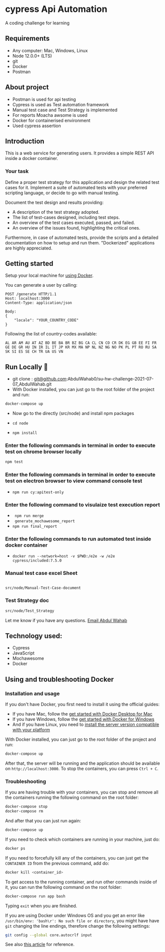 # cypress Api Automation

A coding challenge for  learning 

## Requirements

- Any computer: Mac, Windows, Linux
- Node 12.0.0+ (LTS)
- git
- Docker
- Postman

## About project

- Postman is used for api testing
- Cypress is used as Test automation framework 
- Manual test case and Test Strategy is implemented
- For reports Moacha awsome is used
- Docker for containerised environment
- Used cypress assertion

## Introduction

This is a web service for generating users. It provides a simple REST API inside a docker container.

### Your task

Define a proper test strategy for this application and design the related test cases for it.
Implement a suite of automated tests with your preferred scripting language, or decide to go with manual testing.

Document the test design and results providing:

- A description of the test strategy adopted.
- The list of test-cases designed, including test steps.
- An overview of the test cases executed, passed, and failed.
- An overview of the issues found, highlighting the critical ones.

Furthermore, in case of automated tests, provide the scripts and a detailed documentation on how to setup and run them. "Dockerized" applications are highly appreciated.

## Getting started

Setup your local machine for [using Docker](#installation-and-usage).

You can generate a user by calling:

```
POST /generate HTTP/1.1
Host: localhost:3000
Content-Type: application/json

Body:
{
	"locale": "YOUR_COUNTRY_CODE"
}
```

Following the list of country-codes available:

```
AL AR AM AU AT AZ BD BE BA BR BZ BG CA CL CN CO CR DK EG GB EE FI FR GE DE GR HU IN IR IL IT JP KR MX MA NP NL NZ NG NO PK PL PT RO RU SA SK SI ES SE CH TR UA US VN
```


## Run Locally 🚀

- git clone : git@github.com:AbdulWahab0/su-hw-challenge-2021-07-07_AbdulWahab.git
- With Docker installed, you can just go to the root folder of the project and run:
```bash
docker-compose up
```
- Now go to the directly (src/node) and install npm packages

- ``` cd node ```
- ``` npm install ```

### Enter the following commands in terminal in order to execute test on chrome browser locally 
```bash
npm test
```
### Enter the following commands in terminal in order to execute test on electron browser to view command console test

- ``` npm run cy:apitest-only ```

### Enter the following command to visulaize test execution report
- ``` npm run merge``` 
- ``` generate_mochawesome_report``` 
- ``` npm run final_report ``` 

### Enter the following commands to run automated test inside docker container

- ``` docker run --network=host -v $PWD:/e2e -w /e2e cypress/included:7.5.0 ```
### Manual test case excel Sheet 
```bash

src/node/Manual-Test-Case-document
```
### Test Strategy doc

```bash
src/node/Test_Strategy
```




Let me know if you have any questions. [Email Abdul Wahab ](mailto:wahab3060h@gmail.com)

## Technology used:

 - Cypress 
 - JavaScript
 - Mochawesome
 - Docker

## Using and troubleshooting Docker

### Installation and usage

If you don't have Docker, you first need to install it using the official guides:
- If you have Mac, follow the [get started with Docker Desktop for Mac](https://docs.docker.com/docker-for-mac/)
- If you have Windows, follow the [get started with Docker for Windows](https://docs.docker.com/docker-for-windows/)
- And if you have Linux, you need to [install the server version compatible with your platform](https://docs.docker.com/install/)

With Docker installed, you can just go to the root folder of the project and run:
```bash
docker-compose up
```

After that, the server will be running and the application should be available on `http://localhost:3000`. To stop the containers, you can press `Ctrl + C`.

### Troubleshooting

If you are having trouble with your containers, you can stop and remove all the containers running the following command on the root folder:
```bash
docker-compose stop
docker-compose rm
```
And after that you can just run again:
```bash
docker-compose up
```


If you need to check which containers are running in your machine, just do:
```bash
docker ps
```


If you need to forcefully kill any of the containers, you can just get the `CONTAINER ID` from the previous command, add do:
```bash
docker kill <container_id>
```
To get access to the running container, and run other commands inside of it, you can run the following command on the root folder:
```bash
docker-compose run app bash
```
Typing `exit` when you are finished.

If you are using Docker under Windows OS and you get an error like `/usr/bin/env: 'bash\r': No such file or directory`, you might have have `git` changing the line endings, therefore change the following settings:
```bash
git config --global core.autocrlf input
```
See also [this article](https://www.git-scm.com/book/en/v2/Customizing-Git-Git-Configuration) for reference.
